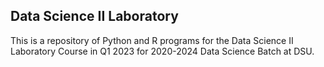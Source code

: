 ## Data Science II Laboratory 

This is a repository of Python and R programs for the Data Science II Laboratory Course in Q1 2023 for 2020-2024 Data Science Batch at DSU.

